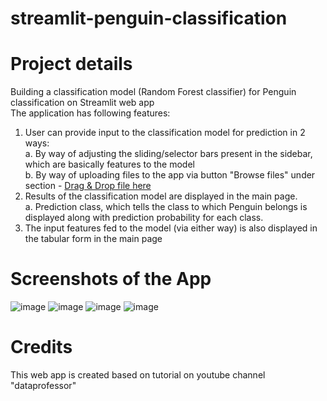 # streamlit-penguin-classification
# Project details
Building a classification model (Random Forest classifier) for Penguin classification on Streamlit web app </br>
The application has following features:</br>
1. User can provide input to the classification model for prediction in 2 ways:</br>
a. By way of adjusting the sliding/selector bars present in the sidebar, which are basically features to the model</br>
b. By way of uploading files to the app via button "Browse files" under section - <ins>Drag & Drop file here</ins> </br>
2. Results of the classification model are displayed in the main page. </br>
a. Prediction class, which tells the class to which Penguin belongs is displayed along with prediction probability for each class.
3. The input features fed to the model (via either way) is also displayed in the tabular form in the main page

# Screenshots of the App
![image](https://user-images.githubusercontent.com/56335301/190416768-2766529a-f6f9-456b-9625-78aa4ce1bdef.png)
![image](https://user-images.githubusercontent.com/56335301/190416832-39c5ab5a-1dbb-46b2-adcc-988920e9969f.png)
![image](https://user-images.githubusercontent.com/56335301/190416891-6dff7561-fe20-4faa-b6ab-8c0208311143.png)
![image](https://user-images.githubusercontent.com/56335301/190416959-d08b6f5f-ce81-4caa-86ba-e4bb785ac414.png)

# Credits
This web app is created based on tutorial on youtube channel "dataprofessor"
